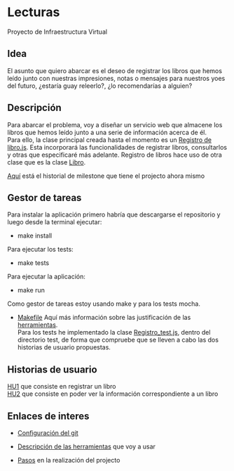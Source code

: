 # Lecturas
Proyecto de Infraestructura Virtual

## Idea

El asunto  que quiero abarcar es el deseo de registrar los libros que hemos leído junto con nuestras impresiones, notas o mensajes para nuestros yoes del futuro, ¿estaría guay releerlo?, ¿lo recomendarías a alguien?

## Descripción

Para abarcar el problema, voy a diseñar un servicio web que almacene los libros que hemos leído junto a una serie de información acerca de él.  
Para ello, la clase principal creada hasta el momento es un [Registro de libro.js](src/Registro_libros.js). Esta incorporará las funcionalidades de registrar libros, consultarlos y otras que especificaré más adelante. Registro de libros hace uso de otra clase que es la clase [Libro](src/Libro.js).  

[Aquí](https://github.com/blancaazz/Lecturas/milestones?with_issues=no) está el historial de milestone que tiene el projecto ahora mismo  

## Gestor de tareas

Para instalar la aplicación primero habría que descargarse el repositorio y luego desde la terminal ejecutar: 

- make install

Para ejecutar los tests:

- make tests

Para ejecutar la aplicación:

- make run  

Como gestor de tareas estoy usando make y para los tests mocha.  
- [Makefile](Makefile)
Aquí más información sobre las justificación de las [herramientas](docs/herramientas.md).  
Para los tests he implementado la clase [Registro_test.js](test/Registro_test.js), dentro del directorio test, de forma que compruebe que se lleven a cabo las dos historias de usuario propuestas.

## Historias de usuario

[HU1](https://github.com/blancaazz/Lecturas/issues/4) que consiste en registrar un libro  
[HU2](https://github.com/blancaazz/Lecturas/issues/5) que consiste en poder ver la información correspondiente a un libro



## Enlaces de interes

- [Configuración del git](docs/configuracion-git.md)  

- [Descripción de las herramientas](docs/herramientas.md) que voy a usar

- [Pasos](docs/pasos.md) en la realización del projecto